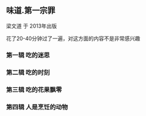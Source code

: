## 味道.第一宗罪
梁文道 于 2013年出版

花了20-40分钟过了一遍，对这方面的内容不是非常感兴趣

### 第一辑 吃的迷思

### 第二辑 吃的时刻

### 第三辑 吃的花果飘零

### 第四辑 人是烹饪的动物

